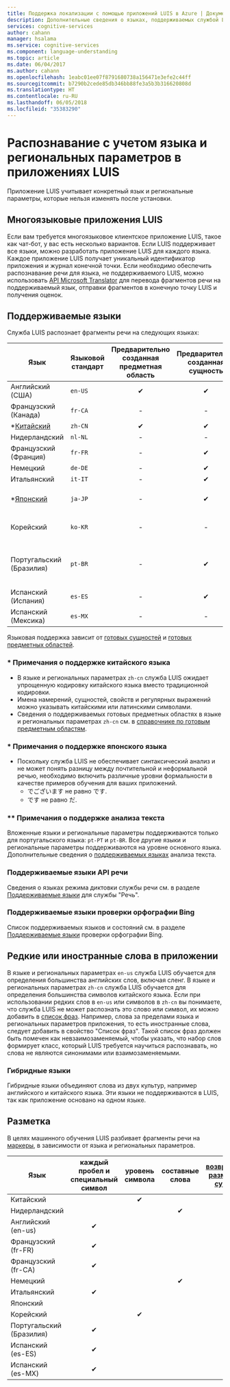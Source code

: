 ```yaml
---
title: Поддержка локализации с помощью приложений LUIS в Azure | Документы Майкрософт
description: Дополнительные сведения о языках, поддерживаемых службой LUIS.
services: cognitive-services
author: cahann
manager: hsalama
ms.service: cognitive-services
ms.component: language-understanding
ms.topic: article
ms.date: 06/04/2017
ms.author: cahann
ms.openlocfilehash: 1eabc01ee07f8791680738a156471e3efe2c44ff
ms.sourcegitcommit: b7290b2cede85db346bb88fe3a5b3b316620808d
ms.translationtype: HT
ms.contentlocale: ru-RU
ms.lasthandoff: 06/05/2018
ms.locfileid: "35383290"
---
```

# <a name="culture-specific-understanding-in-luis-apps"></a>Распознавание с учетом языка и региональных параметров в приложениях LUIS

Приложение LUIS учитывает конкретный язык и региональные параметры, которые нельзя изменять после установки. 

## <a name="multi-language-luis-apps"></a>Многоязыковые приложения LUIS
Если вам требуется многоязыковое клиентское приложение LUIS, такое как чат-бот, у вас есть несколько вариантов. Если LUIS поддерживает все языки, можно разработать приложение LUIS для каждого языка. Каждое приложение LUIS получает уникальный идентификатор приложения и журнал конечной точки. Если необходимо обеспечить распознавание речи для языка, не поддерживаемого LUIS, можно использовать [API Microsoft Translator](../Translator/translator-info-overview.md) для перевода фрагментов речи на поддерживаемый язык, отправки фрагментов в конечную точку LUIS и получения оценок.

## <a name="languages-supported"></a>Поддерживаемые языки
Служба LUIS распознает фрагменты речи на следующих языках:


| Язык |Языковой стандарт  |  Предварительно созданная предметная область | Предварительно созданная сущность | Предложения фраз | **[Анализ текста](https://docs.microsoft.com/azure/cognitive-services/text-analytics/text-analytics-supported-languages) | 
|--|--|:--:|:--:|:--:|:--:|
| Английский (США) |`en-US` | ✔ | ✔  |✔|✔|
| Французский (Канада) |`fr-CA` |-|   -   |-|✔|
| *[Китайский](#chinese-support-notes) |`zh-CN` | ✔ | ✔ |✔|-|
| Нидерландский |`nl-NL` |-|  -   |-|✔|
| Французский (Франция) |`fr-FR` |-| ✔ |✔ |✔|
| Немецкий |`de-DE` |-| ✔ |✔ |✔|
| Итальянский |`it-IT` |-| ✔ |✔|✔|
| *[Японский](#japanese-support-notes) |`ja-JP` |-| ✔ |✔|Только ключевая фраза|
| Корейский |`ko-KR` |-|   -   |-|Только ключевая фраза|
| Португальский (Бразилия) |`pt-BR` |-| ✔ |✔ |не все вложенные языки и региональные параметры|
| Испанский (Испания) |`es-ES` |-| ✔ |✔|✔|
| Испанский (Мексика)|`es-MX` |-|  -   |✔|✔|


Языковая поддержка зависит от [готовых сущностей](luis-reference-prebuilt-entities.md) и [готовых предметных областей](luis-reference-prebuilt-domains.md). 

### <a name="chinese-support-notes"></a>* Примечания о поддержке китайского языка

 - В языке и региональных параметрах `zh-cn` служба LUIS ожидает упрощенную кодировку китайского языка вместо традиционной кодировки.
 - Имена намерений, сущностей, свойств и регулярных выражений можно указывать китайскими или латинскими символами.
 - Сведения о поддерживаемых готовых предметных областях в языке и региональных параметрах `zh-cn` см. в [справочнике по готовым предметным областям](luis-reference-prebuilt-domains.md).
<!--- When writing regular expressions in Chinese, do not insert whitespace between Chinese characters.-->

### <a name="japanese-support-notes"></a>* Примечания о поддержке японского языка

 - Поскольку служба LUIS не обеспечивает синтаксический анализ и не может понять разницу между почтительной и неформальной речью, необходимо включить различные уровни формальности в качестве примеров обучения для ваших приложений. 
     - でございます не равно です. 
     - です не равно だ. 

### <a name="text-analytics-support-notes"></a>** Примечания о поддержке анализа текста
Вложенные языки и региональные параметры поддерживаются только для португальского языка: `pt-PT` и `pt-BR`. Все другие языки и региональные параметры поддерживаются на уровне основного языка. Дополнительные сведения о [поддерживаемых языках](https://docs.microsoft.com/azure/cognitive-services/text-analytics/text-analytics-supported-languages) анализа текста. 

### <a name="speech-api-supported-languages"></a>Поддерживаемые языки API речи
Сведения о языках режима диктовки службы речи см. в разделе [Поддерживаемые языки](https://docs.microsoft.com/azure/cognitive-services/Speech/api-reference-rest/supportedlanguages##interactive-and-dictation-mode) для службы "Речь".

### <a name="bing-spell-check-supported-languages"></a>Поддерживаемые языки проверки орфографии Bing
Список поддерживаемых языков и состояний см. в разделе [Поддерживаемые языки](https://docs.microsoft.com/azure/cognitive-services/bing-spell-check/bing-spell-check-supported-languages) проверки орфографии Bing.

## <a name="rare-or-foreign-words-in-an-application"></a>Редкие или иностранные слова в приложении
В языке и региональных параметрах `en-us` служба LUIS обучается для определения большинства английских слов, включая сленг. В языке и региональных параметрах `zh-cn` служба LUIS обучается для определения большинства символов китайского языка. Если при использовании редких слов в `en-us` или символов в `zh-cn` вы понимаете, что служба LUIS не может распознать это слово или символ, их можно добавить в [список фраз](luis-how-to-add-features.md). Например, слова за пределами языка и региональных параметров приложения, то есть иностранные слова, следует добавить в свойство "Список фраз". Такой список фраз должен быть помечен как невзаимозаменяемый, чтобы указать, что набор слов формирует класс, который LUIS требуется научиться распознавать, но слова не являются синонимами или взаимозаменяемыми.

### <a name="hybrid-languages"></a>Гибридные языки
Гибридные языки объединяют слова из двух культур, например английского и китайского языка. Эти языки не поддерживаются в LUIS, так как приложение основано на одном языке.

## <a name="tokenization"></a>Разметка
В целях машинного обучения LUIS разбивает фрагменты речи на [маркеры](luis-glossary.md#token), в зависимости от языка и региональных параметров. 

|Язык|  каждый пробел и специальный символ | уровень символа|составные слова|[возвращаемая размеченная сущность](luis-concept-data-extraction.md#tokenized-entity-returned)
|--|:--:|:--:|:--:|:--:|
|Китайский||✔||✔|
|Нидерландский|||✔|✔|
|Английский (en-us)|✔ ||||
|Французский (fr-FR)|✔||||
|Французский (fr-CA)|✔||||
|Немецкий|||✔|✔|
|Итальянский|✔||||
|Японский||||✔|
|Корейский||✔||✔|
|Португальский (Бразилия)|✔||||
|Испанский (es-ES)|✔||||
|Испанский (es-MX)|✔||||

 